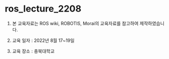 # ros_lecture_2208

1. 본 교육자료는 ROS wiki, ROBOTIS, Morai의 교육자료를 참고하여 제작하였습니다.

2. 교육 일자 : 2022년 8월 17~19일

3. 교육 장소 : 충북대학교


